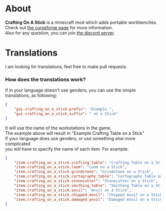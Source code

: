 # About
<b>Crafting On A Stick</b> is a minecraft mod which adds portable workbenches.<br>
Check out [the curseforge page](https://www.curseforge.com/minecraft/mc-mods/crafting-on-a-stick) for more information.<br>
Also for any question, you can join [the discord server](https://discord.gg/eTn5zzrWKa).


# Translations
I am looking for translations, feel free to make pull requests.<br>
### How does the translations work?
If in your language doesn't use genders, you can use the simple translations, as following:
```json
{
    "gui.crafting_on_a_stick.prefix": "Example ",
    "gui.crafting_on_a_stick.suffix": " on a Stick"
}
```
It will use the name of the workstations in the game.<br>
The example above will result in "Example Crafting Table on a Stick"<br>
If your language does use genders, or use something else more complicated<br>
you will have to specify the name of each item. For example:
```json
{
    "item.crafting_on_a_stick.crafting_table": "Crafting Table on a Stick",
    "item.crafting_on_a_stick.loom": "Loom on a Stick",
    "item.crafting_on_a_stick.grindstone": "Grindstone on a Stick",
    "item.crafting_on_a_stick.cartography_table": "Cartography Table on a Stick",
    "item.crafting_on_a_stick.stonecutter": "Stonecutter on a Stick",
    "item.crafting_on_a_stick.smithing_table": "Smithing Table on a Stick",
    "item.crafting_on_a_stick.anvil": "Anvil on a Stick",
    "item.crafting_on_a_stick.chipped_anvil": "Chipped Anvil on a Stick",
    "item.crafting_on_a_stick.damaged_anvil": "Damaged Anvil on a Stick"
}
```
